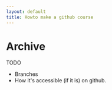 ```yaml
---
layout: default
title: Howto make a github course
---
```


# Archive

TODO

* Branches
* How it's accessible (if it is) on github.
